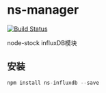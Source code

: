# ns-manager

[![Build Status](https://travis-ci.org/node-stock/ns-influxdb.svg?branch=master)](https://www.travis-ci.org/node-stock/ns-influxdb)

node-stock influxDB模块

## 安装

```js
npm install ns-influxdb --save
```
